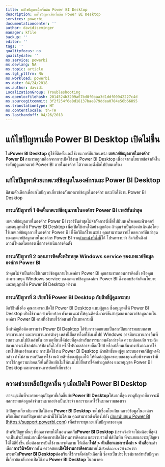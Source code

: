 ```yaml
---
title: แก้ไขปัญหาเมื่อเริ่มต้น Power BI Desktop
description: แก้ไขปัญหาเมื่อเริ่มต้น Power BI Desktop
services: powerbi
documentationcenter: ''
author: davidiseminger
manager: kfile
backup: ''
editor: ''
tags: ''
qualityfocus: no
qualitydate: ''
ms.service: powerbi
ms.devlang: NA
ms.topic: article
ms.tgt_pltfrm: NA
ms.workload: powerbi
ms.date: 04/24/2018
ms.author: davidi
LocalizationGroup: Troubleshooting
ms.openlocfilehash: 2014524b3209a67bd0f0aaa3d1ddf00042227c4d
ms.sourcegitcommit: 3f2f254f6e8d18137bae879ddea0784e56b66895
ms.translationtype: HT
ms.contentlocale: th-TH
ms.lasthandoff: 04/26/2018
---
```

# <a name="resolve-issues-when-power-bi-desktop-will-not-launch"></a>แก้ไขปัญหาเมื่อ Power BI Desktop เปิดไม่ขึ้น
ใน**Power BI Desktop** ผู้ใช้ที่ติดตั้งและใช้งานเวอร์ชันก่อนหน้า **เกตเวย์ข้อมูลภายในองค์กร Power BI** สามารถถูกบล็อกจากการเปิดใช้งาน Power BI Desktop เนื่องจากนโยบายข้อจำกัดในระดับผู้ดูแลเกตเวย์ Power BI ภายในองค์กร ได้วางและตั้งชื่อไปป์บนเครื่อง 

## <a name="resolve-issues-with-the-on-premises-data-gateway-and-power-bi-desktop"></a>แก้ไขปัญหาด้วยเกตเวย์ข้อมูลในองค์กรและ Power BI Desktop
มีสามตัวเลือกเพื่อแก้ไขปัญหาเกี่ยวข้องกับเกตเวย์ข้อมูลในองค์กร และเปิดใช้งาน Power BI Desktop

### <a name="resolution-1-install-the-latest-version-of-power-bi-on-premises-data-gateway"></a>การแก้ปัญหาที่ 1 ติดตั้งเกตเวย์ข้อมูลภายในองค์กร Power BI เวอร์ชันล่าสุด
เกตเวย์ข้อมูลภายในองค์กร Power BI เวอร์ชันล่าสุดไม่จำกัดการตั้งชื่อไปป์บนเครื่องคอมพิวเตอร์ และอนุญาตให้ Power BI Desktop เพื่อเปิดใช้งานได้อย่างถูกต้อง ถ้าคุณจำเป็นต้องดำเนินต่อโดยใช้เกตเวย์ข้อมูลภายในองค์กร Power BI นี่คือวิธีแก้ไขแนะนำ คุณสามารถดาวน์โหลดเวอร์ชันล่าสุดของเกตเวย์ข้อมูลภายในองค์กร Power BI จาก[ตำแหน่งที่ตั้งนี้](https://go.microsoft.com/fwlink/?LinkId=698863)ได้ โปรดทราบว่า ลิงก์เป็นลิงก์ดาวน์โหลดโดยตรงเพื่อการดำเนินการติดตั้ง

### <a name="resolution-2-uninstall-or-stop-the-power-bi-on-premises-data-gateway-windows-service"></a>การแก้ปัญหาที 2 ถอนการติดตั้งหรือหยุด Windows service ของเกตเวย์ข้อมูลองค์กร Power BI
ถ้าคุณไม่จำเป็นต้องใช้เกตเวย์ข้อมูลภายในองค์กร Power BI คุณสามารถถอนการติดตั้ง หรือคุณสามารถหยุด Windows service ของเกตเวย์ข้อมูลองค์กร Power BI ซึ่งจะลบข้อจำกัดนโยบาย และอนุญาตให้ Power BI Desktop ทำงาน

### <a name="resolution-3-run-power-bi-desktop-with-administrator-privilege"></a>การแก้ปัญหาที่ 3 เรียกใช้ Power BI Desktop กับสิทธิ์ผู้ดูแลระบบ
อีกวิธีหนึ่งคือ คุณสามารถเปิดใช้ Power BI Desktop แบบผู้ดูแล ซึ่งอนุญาตให้ Power BI Desktop เปิดใช้งานอย่างเรียบร้อย ยังคงแนะนำให้คุณติดตั้งเวอร์ชันล่าสุดของเกตเวย์ข้อมูลภายในองค์กร Power BI ตามที่อธิบายไว้ก่อนหน้าในบทความนี้

สิ่งสำคัญคือต้องทราบว่า Power BI Desktop ได้รับการออกแบบเป็นสถาปัตยกรรมแบบหลายกระบวนการ และกระบวนการต่างๆ เหล่านี้สื่อสารโดยใช้เนมไปป์ Windows อาจมีกระบวนการอื่นที่รบกวนเนมไปป์เหล่านั้น สาเหตุที่พบได้บ่อยที่สุดสำหรับการรบกวนดังกล่าวคือ ความปลอดภัย รวมถึงสถานการณ์ที่ซอฟต์แวร์ป้องกันไวรัส หรือไฟร์วอลล์อาจบล็อกไปป์ หรือเปลี่ยนเส้นทางปริมาณการใช้งานไปยังพอร์ตเฉพาะ การเปิดใช้งาน Power BI Desktop ด้วยสิทธิ์ของผู้ดูแลระบบอาจแก้ปัญหาดังกล่าว ถ้าไม่สามารถเปิดการใช้งานด้วยสิทธิ์ของผู้ดูแลได้ ให้ติดต่อผู้ดูแลระบบของคุณเพื่อพิจารณาว่ามีการใช้กฎความปลอดภัยใดที่ป้องกันไม่ให้เนมไปป์สื่อสารได้อย่างถูกต้อง และอนุญาต Power BI Desktop และกระบวนการย่อยที่เกี่ยวข้อง

## <a name="help-with-other-issues-when-launching-power-bi-desktop"></a>ความช่วยเหลือปัญหาอื่น ๆ เมื่อเปิดใช้ Power BI Desktop
เราจะมุ่งมั่นที่จะครอบคลุมปัญหาที่เกิดขึ้นกับ**Power BI Desktop**ให้มากที่สุด เราดูปัญหาที่อาจจะมีผลกระทบต่อลูกค้าจำนวนมากอย่างเป็นประจำ และรวมเอาไว้ในบทความของเรา

ถ้าปัญหาเกี่ยวกับการเปิดใช้งาน **Power BI Desktop** จะไม่เชื่อมโยงกับเกตเวย์ข้อมูลในองค์กร หรือเมื่อการแก้ปัญหาก่อนหน้านี้ใช้ไม่ได้ผล คุณสามารถส่งเรื่องไปยัง [ฝ่ายสนับสนุน Power BI](https://support.powerbi.com) (https://support.powerbi.com) เพื่อช่วยระบุและแก้ไขปัญหาของคุณ

สำหรับปัญหาอื่นๆ ที่คุณอาจพบได้ในอนาคตกับ**Power BI Desktop** (เราหวังว่าจะไม่มน้อยที่สุด) จะเป็นประโยชน์มากเมื่อต้องการเปิดใช้งานการติดตาม และรวบรวมไฟล์บันทึก ที่จะแยกและระบุปัญหาได้ได้ดียิ่งขึ้น เมื่อต้องการเปิดใช้งานการติดตาม ให้เลือก**ไฟล์ > ตัวเลือกและการตั้งค่า > ตัวเลือก**แล้วเลือก**การวินิจฉัย**จากนั้น ตรวจสอบ**เปิดใช้งานการติดตาม**ภายใต้*ตัวเลือกการวินิจฉัย* เราตระหนัก**Power BI Desktop**ต้องเรียกใช้การตั้งค่าตัวเลือกนี้ ซึ่งจะเป็นประโยชน์มากสำหรับปัญหาที่เกี่ยวข้องกับการเปิดใช้งาน **Power BI Desktop** ในอนาคต

